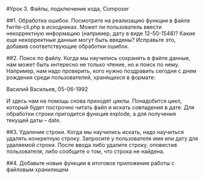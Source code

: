 #Урок 3. Файлы, подключение кода, Composer

##1. Обработка ошибок. Посмотрите на реализацию функции в файле fwrite-cli.php в исходниках. Может ли пользователь ввести некорректную информацию (например, дату в виде 12-50-1548)? Какие еще некорректные данные могут быть введены? Исправьте это, добавив соответствующие обработки ошибок.

##2. Поиск по файлу. Когда мы научились сохранять в файле данные, нам может быть интересно не только чтение, но и поиск по нему. Например, нам надо проверить, кого нужно поздравить сегодня с днем рождения среди пользователей, хранящихся в формате:

Василий Васильев, 05-06-1992

И здесь нам на помощь снова приходят циклы. Понадобится цикл, который будет построчно читать файл и искать совпадения в дате. Для обработки строки пригодится функция explode, а для получения текущей даты – date.

##3. Удаление строки. Когда мы научились искать, надо научиться удалять конкретную строку. Запросите у пользователя имя или дату для удаляемой строки. После ввода либо удалите строку, оповестив пользователя, либо сообщите о том, что строка не найдена.

##4. Добавьте новые функции в итоговое приложение работы с файловым хранилищем
